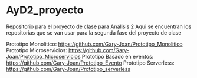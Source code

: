 # AyD2_proyecto
Repositorio para el proyecto de clase para Análisis 2
Aqui se encuentran los repositorias que se van usar para la segunda fase del proyecto de clase

Prototipo Monolitico:
https://github.com/Gary-Joan/Prototipo_Monolitico
Prototipo Microservicios:
https://github.com/Gary-Joan/Prototipo_Microservicios
Prototipo Basado en eventos:
https://github.com/Gary-Joan/Prototipo_Evento
Prototipo Serverless:
https://github.com/Gary-Joan/Prototipo_serverless

